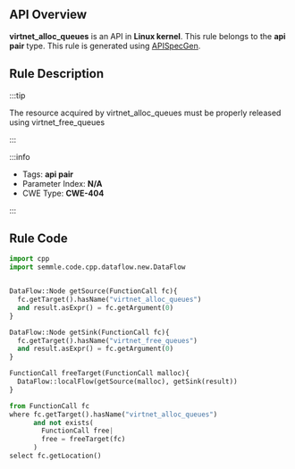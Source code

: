 ---
---


## API Overview
**virtnet_alloc_queues** is an API in **Linux kernel**. This rule belongs to the **api pair** type. This rule is generated using [APISpecGen](../../tools/APISpecGen).
## Rule Description

:::tip

The resource acquired by virtnet_alloc_queues must be properly released using virtnet_free_queues

:::

:::info

- Tags: **api pair**
- Parameter Index: **N/A**
- CWE Type: **CWE-404**

:::

## Rule Code
```python
import cpp
import semmle.code.cpp.dataflow.new.DataFlow


DataFlow::Node getSource(FunctionCall fc){
  fc.getTarget().hasName("virtnet_alloc_queues")
  and result.asExpr() = fc.getArgument(0)
}

DataFlow::Node getSink(FunctionCall fc){
  fc.getTarget().hasName("virtnet_free_queues")
  and result.asExpr() = fc.getArgument(0)
}

FunctionCall freeTarget(FunctionCall malloc){
  DataFlow::localFlow(getSource(malloc), getSink(result))
}

from FunctionCall fc
where fc.getTarget().hasName("virtnet_alloc_queues")
      and not exists(
        FunctionCall free| 
        free = freeTarget(fc)
      )
select fc.getLocation()

    
```